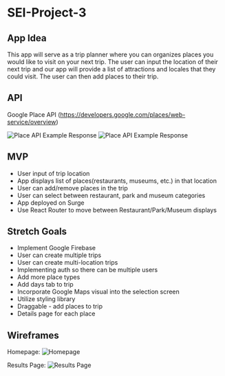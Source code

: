 # SEI-Project-3

## App Idea
This app will serve as a trip planner where you can organizes places you would like to visit on your next trip.  The user can input the location of their next trip and our app will provide a list of attractions and locales that they could visit. The user can then add places to their trip.


## API
Google Place API (https://developers.google.com/places/web-service/overview)

![Place API Example Response](https://i.imgur.com/qWIkM6b.png)
![Place API Example Response](https://i.imgur.com/1InMcJU.png)


## MVP
* User input of trip location
* App displays list of places(restaurants, museums, etc.) in that location
* User can add/remove places in the trip
* User can select between restaurant, park and museum categories
* App deployed on Surge
* Use React Router to move between Restaurant/Park/Museum displays


## Stretch Goals
* Implement Google Firebase
* User can create multiple trips
* User can create multi-location trips
* Implementing auth so there can be multiple users
* Add more place types
* Add days tab to trip
* Incorporate Google Maps visual into the selection screen
* Utilize styling library
* Draggable - add places to trip
* Details page for each place



## Wireframes

Homepage:
![Homepage](https://i.imgur.com/RS63u8U.jpg)

Results Page:
![Results Page](https://i.imgur.com/3WZlHA3.jpg)




